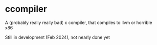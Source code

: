 # ccompiler
A (probably really really bad) c compiler, that compiles to llvm or horrible x86

Still in development (Feb 2024), not nearly done yet
